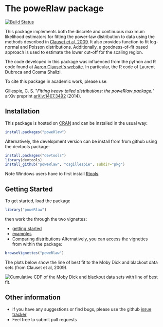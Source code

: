 The poweRlaw package
====================
[![Build Status](https://travis-ci.org/csgillespie/poweRlaw.png?branch=master,dev)](https://travis-ci.org/csgillespie/poweRlaw)

This package implements both the discrete and continuous maximum likelihood estimators for fitting the power-law distribution to data using the methods described in [Clauset et al, 2009](http://arxiv.org/abs/0706.1062). It also provides function to fit log-normal and Poisson distributions. Additionally, a goodness-of-fit based approach is used to estimate the lower cut-off for the scaling region. 

The code developed in this package was influenced from the python and R code found at [Aaron Clauset's website](http://tuvalu.santafe.edu/~aaronc/powerlaws/). In particular, the R code of Laurent Dubroca and Cosma Shalizi.

To cite this package in academic work, please use:

Gillespie, C. S. "*Fitting heavy tailed distributions: the poweRlaw package.*" arXiv preprint [arXiv:1407.3492](http://arxiv.org/abs/1407.3492) (2014).


Installation
------------

This package is hosted on [CRAN](http://cran.r-project.org/web/packages/poweRlaw/) and can be installed in the usual way:
```r
install.packages("poweRlaw")
```
Alternatively, the development version can be install from from github using the devtools package:
```r
install.packages("devtools")
library(devtools)
install_github("poweRlaw", "csgillespie", subdir="pkg")
```

Note Windows users have to first install [Rtools](http://cran.rstudio.com/bin/windows/Rtools/).

Getting Started
---------------

To get started, load the package
```r
library("poweRlaw")
```
then work the through the two vignettes: 
 * [getting started](http://cran.r-project.org/web/packages/poweRlaw/vignettes/poweRlaw.pdf)
 * [examples](http://cran.r-project.org/web/packages/poweRlaw/vignettes/examples.pdf)
 * [Comparing distributions](http://cran.r-project.org/web/packages/poweRlaw/vignettes/compare_distributions.pdf)
Alternatively, you can access the vignettes from within the package:
```r
browseVignettes("poweRlaw")
```
The plots below show the line of best fit to the Moby Dick and blackout data sets (from Clauset et al, 2009).


![Cumulative CDF of the Moby Dick and blackout data sets with line of best fit.](https://raw.github.com/csgillespie/poweRlaw/master/graphics/figure1.png)


Other information
-----------------

 * If you have any suggestions or find bugs, please use the github [issue tracker](https://github.com/csgillespie/poweRlaw/issues)
 * Feel free to submit pull requests



